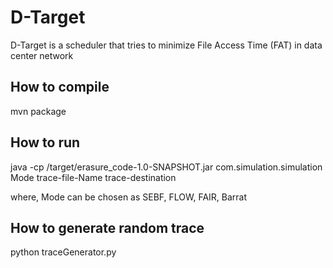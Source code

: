 # D-Target
D-Target is a scheduler that tries to minimize File Access Time (FAT) in data center network
## How to compile
mvn package

## How to run

java -cp /target/erasure_code-1.0-SNAPSHOT.jar com.simulation.simulation Mode trace-file-Name trace-destination

where, Mode can be chosen as SEBF, FLOW, FAIR, Barrat

## How to generate random trace
python traceGenerator.py


